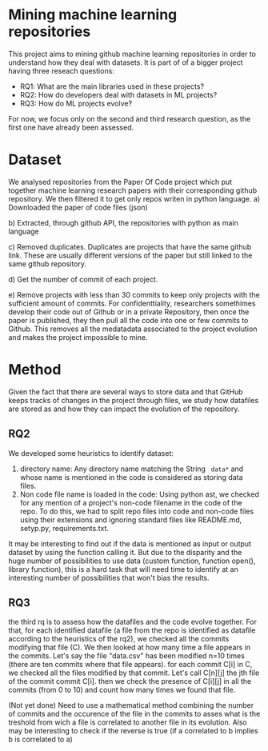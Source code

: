 # Mining machine learning repositories


This project aims to mining github machine learning repositories in order to understand how they deal with datasets. It is part of of a bigger project having three reseach questions:

  - RQ1: What are the main libraries used in these projects?
  - RQ2: How  do developers deal  with  datasets  in  ML projects?
  - RQ3: How  do ML projects evolve?

For now, we focus only on the second and third research question, as the first one have already been assessed.

# Dataset
We analysed repositories from the Paper Of Code project which put together machine learning research papers with their corresponding github repository. We then filtered it to get only repos writen in python language.
a) Downloaded the paper of code files (json)

b) Extracted, through github API, the repositories with python as main language

c) Removed duplicates. Duplicates are projects that have the same github link. These are usually different versions of the paper but still linked to the same github repository.

d) Get the number of commit of each project.

e) Remove projects with less than 30 commits to keep only projects with the sufficient amount of commits.
For confidenttiality, researchers somethimes develop their code out of Github or in a private Repository, then once the paper is published, they then pull all the code into one or few commits to Github.
This removes all the medatadata associated to the project evolution and makes the project impossible to mine.


# Method
Given the fact that there are several ways to store data and that GitHub keeps tracks of changes in the project through files, we study how datafiles  are stored as and how they can impact the evolution of the repository.

## RQ2
We developed some heuristics to identify dataset:
  1) directory name: Any directory name matching the String ``` data*``` and whose name is mentioned in the code is considered as storing data files.
  2) Non code file name is loaded in the code: Using python ast, we checked for any mention of a project's non-code filename in the code of the repo. To do this, we had to split repo files into code and non-code files using their extensions and ignoring standard files like README.md, setyp.py, requirements.txt.
  
  It may be interesting to find out if the data is mentioned as input or output dataset by using the function calling it. But due to the disparity and the huge number of possibilities to use data (custom function, function open(), library function), this is a hard task that will need time to identify at an interesting number of possibilities that won't bias the results.
  
  ## RQ3
  the third rq is to assess how the datafiles and the code evolve together.
For that, for each identified datafile (a file from the repo is identified as datafile according to the heuristics of the rq2), we checked all the commits modifying that file (C). We then looked at how many time a file appears in the commits. Let's say the file "data.csv" has been modified n=10 times (there are ten commits where that file appears). for each commit C[i] in C, we checked all the files modified by that commit. Let's call C[n][j] the jth file of the commit commit C[i]. then we check the presence of C[i][j] in all the commits (from 0 to 10) and count how many times we found that file.

(Not yet done) Need to use a mathematical method combining the number of commits and the occurence of the file in the commits to asses what is the treshold from wich a file is correlated to another file in its evolution. Also may be interesting to check if  the reverse is true (if a correlated to b implies b is correlated to a)

